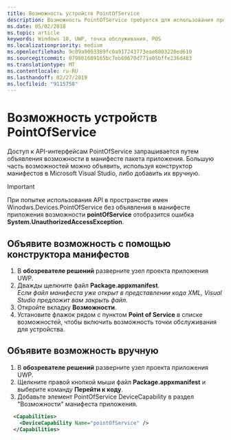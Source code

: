 ```yaml
---
title: Возможность устройств PointOfService
description: Возможность PointOfService требуется для использования пространства имен Windows.Devices.PointOfService.
ms.date: 05/02/2018
ms.topic: article
keywords: Windows 10, UWP, точка обслуживания, POS
ms.localizationpriority: medium
ms.openlocfilehash: 9c09a9093389fc0a917243773eae6803220ed610
ms.sourcegitcommit: 079801609165bc7eb69670d771a05bffe236d483
ms.translationtype: MT
ms.contentlocale: ru-RU
ms.lasthandoff: 02/27/2019
ms.locfileid: "9115758"
---
```

# <a name="pointofservice-device-capability"></a>Возможность устройств PointOfService
Доступ к API-интерфейсам PointOfService запрашивается путем объявления возможности в манифесте пакета приложения. Большую часть возможностей можно объявить, используя конструктор манифестов в Microsoft Visual Studio, либо добавить их вручную.  

> [!Important]
> При попытке использования API в пространстве имен Winodws.Devices.PointOfService без объявления в манифесте приложения возможности **pointOfService** отобразится ошибка **System.UnauthorizedAccessException**. 

## <a name="declare-capability-using-manifest-designer"></a>Объявите возможность с помощью конструктора манифестов

1. В **обозревателе решений** разверните узел проекта приложения UWP.
2. Дважды щелкните файл **Package.appxmanifest**.  
*Если файл манифеста уже открыт в представлении кода XML, Visual Studio предложит вам закрыть файл.*
3. Откройте вкладку **Возможности**.
4. Установите флажок рядом с пунктом **Point of Service** в списке возможностей, чтобы включить возможность точки обслуживания для устройства.


## <a name="declare-capability-manually"></a>Объявите возможность вручную

1. В **обозревателе решений** разверните узел проекта приложения UWP.
2. Щелкните правой кнопкой мыши файл **Package.appxmanifest** и выберите команду **Перейти к коду**.
3. Добавьте элемент PointOfService DeviceCapability в раздел "Возможности" манифеста приложения.  

```xml
  <Capabilities>
    <DeviceCapability Name="pointOfService" />
  </Capabilities>
   ```
